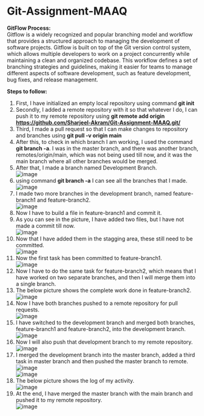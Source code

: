 # Git-Assignment-MAAQ
**GitFlow Process:**<br>
Gitflow is a widely recognized and popular branching model and workflow that provides a structured approach to managing the development of software projects. Gitflow is built on top of the Git version control system, which allows multiple developers to work on a project concurrently while maintaining a clean and organized codebase. This workflow defines a set of branching strategies and guidelines, making it easier for teams to manage different aspects of software development, such as feature development, bug fixes, and release management. <br>

**Steps to follow:**<br>

1. First, I have initialized an empty local repository using command **git init**
2. Secondly, I added a remote repository with it so that whatever I do, I can push it to my remote repository using **git remote add origin https://github.com/Sharjeel-Akram/Git-Assignment-MAAQ.git/**
3. Third, I made a pull request so that I can make changes to repository and branches using **git pull -v origin main**
4. After this, to check in which branch I am working, I used the command **git branch -a**. I was in the master branch, and there was another branch, remotes/origin/main, which was not being used till now, and it was the main branch where all other branches would be merged.
5. After that, I made a branch named Development Branch.<br> ![image](https://github.com/Sharjeel-Akram/Git-Assignment-MAAQ/assets/65490295/915ce01f-f63d-45be-8458-55fdd2fb8530)
6. using command **git branch -a** I can see all the branches that I made. <br>![image](https://github.com/Sharjeel-Akram/Git-Assignment-MAAQ/assets/65490295/c9c32308-2094-4c25-bfb4-e06f2cc2a5ce)
7. I made two more branches in the development branch, named feature-branch1 and feature-branch2. <br>![image](https://github.com/Sharjeel-Akram/Git-Assignment-MAAQ/assets/65490295/d935f29b-80a6-4b2e-bd49-1e2c2542e18a)
8. Now I have to build a file in feature-branch1 and commit it.
9. As you can see in the picture, I have added two files, but I have not made a commit till now.<br> ![image](https://github.com/Sharjeel-Akram/Git-Assignment-MAAQ/assets/65490295/5c00ec93-75a4-4590-86f3-00ce72dac99f)
10. Now that I have added them in the stagging area, these still need to be committed.<br> ![image](https://github.com/Sharjeel-Akram/Git-Assignment-MAAQ/assets/65490295/ce1c764c-dad6-469b-b152-b0864af5fd5b)
11. Now the first task has been committed to feature-branch1. <br>![image](https://github.com/Sharjeel-Akram/Git-Assignment-MAAQ/assets/65490295/32f3080f-3fe4-48f1-b2b2-797a1fe68f66)
12. Now I have to do the same task for feature-branch2, which means that I have worked on two separate branches, and then I will merge them into a single branch.
13. The below picture shows the complete work done in feature-branch2. <br> ![image](https://github.com/Sharjeel-Akram/Git-Assignment-MAAQ/assets/65490295/03c46e79-3c3e-4823-9b9a-7029edac09ce)
14. Now I have both branches pushed to a remote repository for pull requests. <br> ![image](https://github.com/Sharjeel-Akram/Git-Assignment-MAAQ/assets/65490295/2b28d520-6fbc-4957-9543-1b32ea2dfd8a)
15. I have switched to the development branch and merged both branches, feature-branch1 and feature-branch2, into the development branch. <br>![image](https://github.com/Sharjeel-Akram/Git-Assignment-MAAQ/assets/65490295/2e7b15a1-3930-4083-9d4d-596b07b5a518)
16. Now I will also push that development branch to my remote repository. <br> ![image](https://github.com/Sharjeel-Akram/Git-Assignment-MAAQ/assets/65490295/69cf9bc2-44ac-4f9a-afc3-6d8c31e5ada5)
17. I merged the development branch into the master branch, added a third task in master branch and then pushed the master branch to remote. <br> ![image](https://github.com/Sharjeel-Akram/Git-Assignment-MAAQ/assets/65490295/5e35d412-609e-4311-9688-eefb6b1e2146) <br> ![image](https://github.com/Sharjeel-Akram/Git-Assignment-MAAQ/assets/65490295/22eac573-7660-44ee-a48e-2bfb32efd2e7)
18. The below picture shows the log of my activity. <br> ![image](https://github.com/Sharjeel-Akram/Git-Assignment-MAAQ/assets/65490295/8ad8e2c1-aa92-4e52-a7f8-2f0ce6f6170d)
19. At the end, I have merged the master branch with the main branch and pushed it to my remote repository. <br> ![image](https://github.com/Sharjeel-Akram/Git-Assignment-MAAQ/assets/65490295/3e6f8581-9603-471f-af6c-0ea8ba39cf8e)




 







